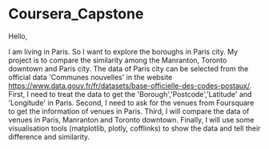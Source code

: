 # Coursera_Capstone

Hello,

I am living in Paris. So I want to explore the boroughs in Paris city. 
My project is to compare the similarity among the Manranton, Toronto downtown and Paris city.
The data of Paris city can be selected from the official data 'Communes nouvelles' in the website
https://www.data.gouv.fr/fr/datasets/base-officielle-des-codes-postaux/.
First, I need to treat the data to get the 'Borough','Postcode','Latitude' and 'Longitude' in Paris.
Second, I need to ask for the venues from Foursquare to get the information of venues in Paris.
Third, I will compare the data of venues in Paris, Manranton and Toronto downtown.
Finally, I will use some visualisation tools (matplotlib, plotly, cofflinks) to show the data and tell their difference and similarity.
